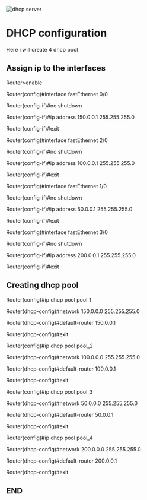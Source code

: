 ![dhcp server](https://user-images.githubusercontent.com/20280030/148160262-f6cf180f-cec1-4378-bfef-ca3cab22fb4a.png)



DHCP configuration 
===================================================
Here i will create 4 dhcp pool  

Assign ip to the interfaces
---------------------------------------------------


Router>enable 

Router(config)#interface fastEthernet 0/0

Router(config-if)#no shutdown 

Router(config-if)#ip address 150.0.0.1 255.255.255.0

Router(config-if)#exit

Router(config)#interface fastEthernet 2/0

Router(config-if)#no shutdown 

Router(config-if)#ip address 100.0.0.1 255.255.255.0

Router(config-if)#exit

Router(config)#interface fastEthernet 1/0

Router(config-if)#no shutdown

Router(config-if)#ip address 50.0.0.1 255.255.255.0

Router(config-if)#exit

Router(config)#interface fastEthernet 3/0

Router(config-if)#no shutdown 

Router(config-if)#ip address 200.0.0.1 255.255.255.0 

Router(config-if)#exit


Creating dhcp pool
-----------------------------------------------------------------------------

Router(config)#ip dhcp pool pool_1

Router(dhcp-config)#network 150.0.0.0 255.255.255.0 

Router(dhcp-config)#default-router 150.0.0.1

Router(dhcp-config)#exit


Router(config)#ip dhcp pool pool_2

Router(dhcp-config)#network 100.0.0.0 255.255.255.0

Router(dhcp-config)#default-router 100.0.0.1 

Router(dhcp-config)#exit

Router(config)#ip dhcp pool pool_3

Router(dhcp-config)#network 50.0.0.0 255.255.255.0 

Router(dhcp-config)#default-router 50.0.0.1 

Router(dhcp-config)#exit

Router(config)#ip dhcp pool pool_4

Router(dhcp-config)#network 200.0.0.0 255.255.255.0 

Router(dhcp-config)#default-router 200.0.0.1

Router(dhcp-config)#exit



END
----------------------------------------------------------

